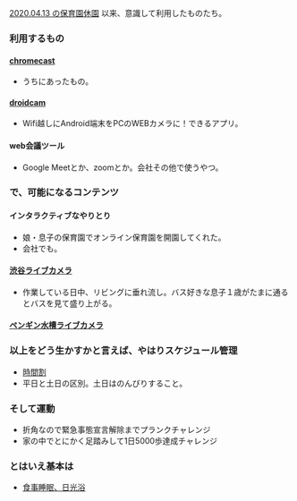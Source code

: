 [2020.04.13 の保育園休園](https://qiita.com/e99h2121/items/c8878d027603745a6426) 以来、意識して利用したものたち。

### 利用するもの
#### [chromecast](https://store.google.com/jp/product/chromecast?hl=ja-JP)
- うちにあったもの。

#### [droidcam](https://www.madosyo.com/?p=2270)
- Wifi越しにAndroid端末をPCのWEBカメラに！できるアプリ。

#### web会議ツール
- Google Meetとか、zoomとか。会社その他で使うやつ。


### で、可能になるコンテンツ

#### インタラクティブなやりとり
- 娘・息子の保育園でオンライン保育園を開園してくれた。
- 会社でも。

#### [渋谷ライブカメラ](https://www.youtube.com/watch?v=kQFo1bVV81c)
- 作業している日中、リビングに垂れ流し。バス好きな息子１歳がたまに通るとバスを見て盛り上がる。

#### [ペンギン水槽ライブカメラ](https://www.youtube.com/watch?v=UgRsxuZQVwM)


### 以上をどう生かすかと言えば、やはりスケジュール管理
- [時間割](https://note.com/e99h2121/n/nf6980cf97d16)
- 平日と土日の区別。土日はのんびりすること。

### そして運動
- 折角なので緊急事態宣言解除までプランクチャレンジ
- 家の中でとにかく足踏みして1日5000歩達成チャレンジ

### とはいえ基本は
- [食事睡眠、日光浴](https://twitter.com/yseimu/status/1249151648993284103?s=21)

